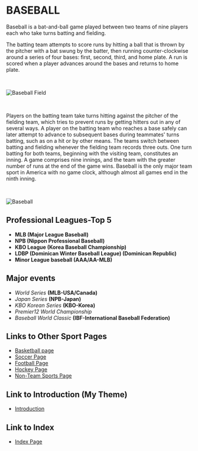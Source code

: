 # **BASEBALL**

Baseball is a bat-and-ball game played between two teams of nine players each
who take turns batting and fielding.

The batting team attempts to score runs by hitting a ball that is thrown by the
pitcher with a bat swung by the batter, then running counter-clockwise around a
series of four bases: first, second, third, and home plate. A run is scored when
a player advances around the bases and returns to home plate.

<br>

![Baseball Field](/images/baseball2.jpg)

<br>

Players on the batting team take turns hitting against the pitcher of the
fielding team, which tries to prevent runs by getting hitters out in any of
several ways. A player on the batting team who reaches a base safely can later
attempt to advance to subsequent bases during teammates' turns batting, such as
on a hit or by other means. The teams switch between batting and fielding
whenever the fielding team records three outs. One turn batting for both teams,
beginning with the visiting team, constitutes an inning. A game comprises nine
innings, and the team with the greater number of runs at the end of the game
wins. Baseball is the only major team sport in America with no game clock,
although almost all games end in the ninth inning.

<br>

![Baseball](/images/baseball.jpg)

## Professional Leagues-Top 5

* **MLB (Major League Baseball)**
* **NPB (Nippon Professional Baseball)**
* **KBO League (Korea Baseball Championship)**
* **LDBP (Dominican Winter Baseball League) (Dominican Republic)**
* **Minor League baseball (AAA/AA-MLB)**

## Major events

* _World Series_ **(MLB-USA/Canada)**
* _Japan Series_ **(NPB-Japan)**
* _KBO Korean Series_ **(KBO-Korea)**
* _Premier12 World Championship_
* _Baseball World Classic_ **(IBF-International Baseball Federation)**


## Links to Other Sport Pages

* [Basketball page](basketball.html)
* [Soccer Page](soccer.html)
* [Football Page](football.html)
* [Hockey Page](hockey.html)
* [Non-Team Sports Page](non-team-sports.html)


## Link to Introduction (My Theme)

* [Introduction](My-Theme.html)

## Link to Index

* [Index Page](index.html)
